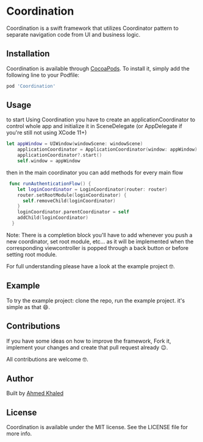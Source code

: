 # Coordination
Coordination is a swift framework that utilizes Coordinator pattern to separate navigation code from UI and business logic.

## Installation

Coordination is available through [CocoaPods](https://cocoapods.org). To install
it, simply add the following line to your Podfile:

```ruby
pod 'Coordination'
```

## Usage

to start Using Coordination you have to create an applicationCoordinator to control whole app and initialize it in SceneDelegate (or AppDelegate if you're still not using XCode 11+)
```swift
let appWindow = UIWindow(windowScene: windowScene)
    applicationCoordinator = ApplicationCoordinator(window: appWindow)
    applicationCoordinator?.start()
    self.window = appWindow
```
then in the main coordinator you can add methods for every main flow 
```swift
 func runAuthenticationFlow() {
    let loginCoordinator = LoginCoordinator(router: router)
    router.setRootModule(loginCoordinator) {
      self.removeChild(loginCoordinator)
    }
    loginCoordinator.parentCoordinator = self
    addChild(loginCoordinator)
  }
```
Note: There is a completion block you'll have to add whenever you push a new coordinator, set root module, etc... as it will be implemented when the corresponding viewcontroller is popped through a back button or before setting root module.

For full understanding please have a look at the example project 🤓.

## Example

To try the example project:
clone the repo, run the example project. it's simple as that 😄.


## Contributions

If you have some ideas on how to improve the framework, Fork it, implement your changes and create that pull request already 😉.

All contributions are welcome 🤓.

## Author

Built by [Ahmed Khaled](https://github.com/ahmedkhaledselim)

## License

Coordination is available under the MIT license. See the LICENSE file for more info.
